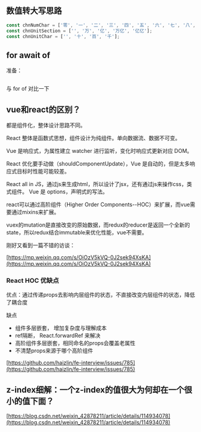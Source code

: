 ## 数值转大写思路

```javascript
const chnNumChar = ['零', '一', '二', '三', '四', '五', '六', '七', '八', '九'];
const chnUnitSection = ['', '万', '亿', '万亿', '亿亿'];
const chnUnitChar = ['', '十', '百', '千'];
```

## for await of

准备：

```javascript

```

与 for of 对比一下

## vue和react的区别？

都是组件化，整体设计思路不同。

React 整体是函数式思想，组件设计为纯组件。单向数据流、数据不可变。

Vue 是响应式，为属性建立 watcher 进行监听，变化时响应式更新对应 DOM。

React 优化要手动做（shouldComponentUpdate），Vue 是自动的，但是太多响应式目标时性能可能较差。

React all in JS，通过js来生成html，所以设计了jsx，还有通过js来操作css，类式组件。 Vue 是 options，声明式的写法。

react可以通过高阶组件（Higher Order Components--HOC）来扩展，而vue需要通过mixins来扩展。

vuex的mutation是直接改变的原始数据，而redux的reducer是返回一个全新的state，所以redux结合immutable来优化性能，vue不需要。

刚好又看到一篇不错的访谈：

[https://mp.weixin.qq.com/s/OiOzV5kVQ-0J2sek94XsKA](https://mp.weixin.qq.com/s/OiOzV5kVQ-0J2sek94XsKA)

### React HOC 优缺点

优点：通过传递props去影响内层组件的状态，不直接改变内层组件的状态，降低了耦合度

缺点

+ 组件多层嵌套， 增加复杂度与理解成本
+ ref隔断， React.forwardRef 来解决
+ 高阶组件多层嵌套，相同命名的props会覆盖老属性
+ 不清楚props来源于哪个高阶组件

[https://github.com/haizlin/fe-interview/issues/785](https://github.com/haizlin/fe-interview/issues/785)

## z-index细解：一个z-index的值很大为何却在一个很小的值下面？

[https://blog.csdn.net/weixin_42878211/article/details/114934078](https://blog.csdn.net/weixin_42878211/article/details/114934078)

